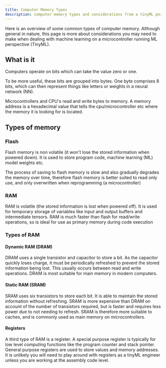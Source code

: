 ```yaml
---
title: Computer Memory Types
description: computer memory types and considerations from a tinyML perspective
---
```

Here is an overview of some common types of computer memory. Although general in nature, this page is more about considerations
you may need to make when dealing with machine learning on a microcontroller running ML perspective (TinyML).

## What is it
Computers operate on bits which can take the value zero or one.

To be more useful, these bits are grouped into bytes. One byte comprises 8 bits, which can then represent things like letters 
or weights in a neural network (NN). 

Microcontrollers and CPU's read and write bytes to memory.  A memory address is a hexadecimal value that tells the 
cpu/microcontroller etc where the memory it is looking for is located.

## Types of memory
### Flash 
Flash memory is non volatile (it won't lose the stored information when powered down). It is used to store program code, 
machine learning (ML) model weights etc. 

The process of saving to flash memory is slow and also gradually degrades the memory over time, therefore flash memory 
is better suited to read only use, and only overwritten when reprogramming (a microcontroller)
### RAM
RAM is volatile (the stored information is lost when powered off). It is used for temporary storage of variables like 
input and output buffers and intermediate tensors. RAM is much faster than flash for read/write operations, so is ideal 
for use as primary memory during code execution

### Types of RAM
#### Dynamic RAM (DRAM)
DRAM uses a single transistor and capacitor to store a bit. As the capacitor quickly loses charge, it must be periodically 
refreshed to prevent the stored information being lost. This usually occurs between read and write operations. DRAM is 
most suitable for main memory in modern computers.

#### Static RAM (SRAM)
SRAM uses six transistors to store each bit. It is able to maintain the stored information without refreshing. SRAM is 
more expensive than DRAM on account of the number of transistors required, but is faster and requires less power due to 
not needing to refresh. SRAM is therefore more suitable to caches, and is commonly used as main memory on microcontrollers.

#### Registers
A third type of RAM is a register. A special purpose register is typically for low level computing functions like the program 
counter and stack pointer. General purpose registers are used to store values and memory addresses. It is unlikely you 
will need to play around with registers as a tinyML engineer unless you are working at the assembly code level.